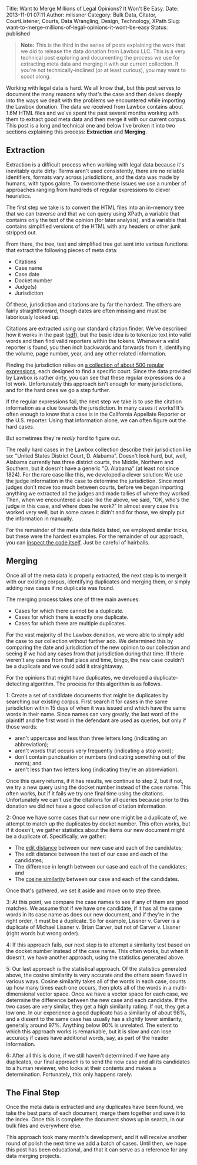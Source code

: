 Title: Want to Merge Millions of Legal Opinions? It Won't Be Easy.
Date: 2013-11-01 07:11
Author: mlissner
Category: Bulk Data, Citator, CourtListener, Courts, Data Wrangling, Design, Technology, XPath
Slug: want-to-merge-millions-of-legal-opinions-it-wont-be-easy
Status: published

> **Note:** This is the third in the series of posts explaining the work
> that we did to release the data donation from Lawbox LLC. This is a
> very technical post exploring and documenting the process we use for
> extracting meta data and merging it with our current collection. If
> you're not technically-inclined (or at least curious), you may want to
> scoot along.

Working with legal data is hard. We all know that, but this post serves
to document the many reasons why that's the case and then delves deeply
into the ways we dealt with the problems we encountered while importing
the Lawbox donation. The data we received from Lawbox contains about
1.6M HTML files and we've spent the past several months working with
them to extract good meta data and then merge it with our current
corpus. This post is a long and technical one and below I've broken it
into two sections explaining this process: **Extraction** and
**Merging**.

Extraction
----------

Extraction is a difficult process when working with legal data because
it's inevitably quite dirty: Terms aren't used consistently, there are
no reliable identifiers, formats vary across jurisdictions, and the data
was made by humans, with typos galore. To overcome these issues we use a
number of approaches ranging from hundreds of regular expressions to
clever heuristics.

The first step we take is to convert the HTML files into an in-memory
tree that we can traverse and that we can query using XPath, a variable
that contains only the text of the opinion (for later analysis), and a
variable that contains simplified versions of the HTML with any headers
or other junk stripped out.

From there, the tree, text and simplified tree get sent into various
functions that extract the following pieces of meta data:

-   Citations
-   Case name
-   Case date
-   Docket number
-   Judge(s)
-   Jurisdiction

Of these, jurisdiction and citations are by far the hardest. The others
are fairly straightforward, though dates are often missing and must be
laboriously looked up.

Citations are extracted using our standard citation finder. We've
described how it works in the past
([pdf](https://www.courtlistener.com/report/2012/)), but the basic idea
is to tokenize text into valid words and then find valid reporters
within the tokens. Whenever a valid reporter is found, you then inch
backwards and forwards from it, identifying the volume, page number,
year, and any other related information.

Finding the jurisdiction relies on [a collection of about 500 regular
expressions](https://bitbucket.org/mlissner/search-and-awareness-platform-courtlistener/src/c03b7d82b7f529c3ef7866ff468b620257a28501/alert/corpus_importer/court_regexes.py?at=default),
each designed to find a specific court. Since the data provided by
Lawbox is rather dirty, you can see that these regular expressions do a
lot work. Unfortunately this approach isn't enough for many
jurisdictions, and for the hard ones we go a step further.

If the regular expressions fail, the next step we take is to use the
citation information as a clue towards the jurisdiction. In many cases
it works! It's often enough to know that a case is in the California
Appellate Reporter or the U.S. reporter. Using that information alone,
we can often figure out the hard cases.

But sometimes they're *really* hard to figure out.

The really hard cases in the Lawbox collection describe their
jurisdiction like so: "United States District Court, D. Alabama".
Doesn't look hard, but, well, Alabama currently has three district
courts, the Middle, Northern and Southern, but it doesn't have a generic
"D. Alabama" (at least not since 1824). For the rare case like this, we
developed a clever solution: We use the judge information in the case to
determine the jurisdiction. Since most judges don't move too much
between courts, before we began importing anything we extracted all the
judges and made tallies of where they worked. Then, when we encountered
a case like the above, we said, "OK, who's the judge in this case, and
where does he work?" In almost every case this worked very well, but in
some cases it didn't and for those, we simply put the information in
manually.

For the remainder of the meta data fields listed, we employed similar
tricks, but these were the hardest examples. For the remainder of our
approach, you can [inspect the code
itself](https://bitbucket.org/mlissner/search-and-awareness-platform-courtlistener/src/c03b7d82b7f529c3ef7866ff468b620257a28501/alert/corpus_importer/import_law_box.py?at=default).
Just be careful of hairballs.

Merging
-------

Once all of the meta data is properly extracted, the next step is to
merge it with our existing corpus, identifying duplicates and merging
them, or simply adding new cases if no duplicate was found.

The merging process takes one of three main avenues:

-   Cases for which there cannot be a duplicate.
-   Cases for which there is exactly one duplicate.
-   Cases for which there are multiple duplicates.

For the vast majority of the Lawbox donation, we were able to simply add
the case to our collection without further ado. We determined this by
comparing the date and jurisdiction of the new opinion to our collection
and seeing if we had any cases from that jurisdiction during that time.
If there weren't any cases from that place and time, bingo, the new case
couldn't be a duplicate and we could add it straightaway.

For the opinions that might have duplicates, we developed a
duplicate-detecting algorithm. The process for this algorithm is as
follows.

1: Create a set of candidate documents that might be duplicates by
searching our existing corpus. First search it for cases in the same
jurisdiction within 15 days of when it was issued and which have the
same words in their name. Since names can vary greatly, the last word of
the plaintiff and the first word in the defendant are used as queries,
but only if those words:

-   aren't uppercase and less than three letters long (indicating an
    abbreviation);
-   aren't words that occurs very frequently (indicating a stop word);
-   don't contain punctuation or numbers (indicating something out of
    the norm); and
-   aren't less than two letters long (indicating they're an
    abbreviation).

Once this query returns, if it has results, we continue to step 2, but
if not, we try a new query using the docket number instead of the case
name. This often works, but if it fails we try one final time using the
citations. Unfortunately we can't use the citations for all queries
because prior to this donation we did not have a good collection of
citation information.

2: Once we have some cases that our new one might be a duplicate of, we
attempt to match up the duplicates by docket number. This often works,
but if it doesn't, we gather statistics about the items our new document
might be a duplicate of. Specifically, we gather:

-   The [edit
    distance](https://en.wikipedia.org/wiki/Levenshtein_distance)
    between our new case and each of the candidates;
-   The edit distance between the text of our case and each of the
    candidates;
-   The difference in length between our case and each of the
    candidates; and
-   The [cosine
    similarity](https://en.wikipedia.org/wiki/Cosine_similarity) between
    our case and each of the candidates.

Once that's gathered, we set it aside and move on to step three.

3: At this point, we compare the case names to see if any of them are
good matches. We assume that if we have one candidate, if it has all the
same words in its case name as does our new document, and if they're in
the right order, it must be a duplicate. So for example, Lissner v.
Carver is a duplicate of Michael Lissner v. Brian Carver, but not of
Carver v. Lissner (right words but wrong order).

4: If this approach fails, our next step is to attempt a similarity test
based on the docket number instead of the case name. This often works,
but when it doesn't, we have another approach, using the statistics
generated above.

5: Our last approach is the statistical approach. Of the statistics
generated above, the cosine similarity is very accurate and the others
seem flawed in various ways. Cosine similarity takes all of the words in
each case, counts up how many times each one occurs, then plots all of
the words in a multi-dimensional vector space. Once we have a vector
space for each case, we determine the difference between the new case
and each candidate. If the two cases are very similar, they get a high
similarity rating. If not, they get a low one. In our experience a good
duplicate has a similarity of about 98%, and a dissent to the same case
has usually has a slightly lower similarity, generally around 97%.
Anything below 90% is unrelated. The extent to which this approach works
is remarkable, but it is slow and can lose accuracy if cases have
additional words, say, as part of the header information.

6: After all this is done, if we still haven't determined if we have any
duplicates, our final approach is to send the new case and all its
candidates to a human reviewer, who looks at their contents and makes a
determination. Fortunately, this only happens rarely.

The Final Step
--------------

Once the meta data is extracted and any duplicates have been found, we
take the best parts of each document, merge them together and save it to
the index. Once this is complete the document shows up in search, in our
bulk files and everywhere else.

This approach took many month's development, and it will receive another
round of polish the next time we add a batch of cases. Until then, we
hope this post has been educational, and that it can serve as a
reference for any data merging projects.

